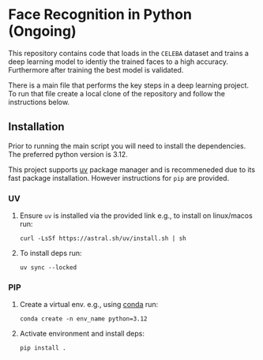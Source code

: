 # Face Recognition in Python (Ongoing)
This repository contains code that loads in the `CELEBA` dataset and trains a deep learning model to identiy the trained faces to a high accuracy. Furthermore after training the best model is validated. 

There is a main file that performs the key steps in a deep learning project. To run that file create a local clone of the repository and follow the instructions below.

## Installation
Prior to running the main script you will need to install the dependencies. The preferred python version is 3.12.

This project supports [uv](https://docs.astral.sh/uv/getting-started/installation/) package manager and is recommeneded due to its fast package installation. However instructions for `pip` are provided.

### UV
1. Ensure `uv` is installed via the provided link
   e.g., to install on linux/macos run:
   ```
   curl -LsSf https://astral.sh/uv/install.sh | sh
   ```
2. To install deps run:
   ```
   uv sync --locked
   ```

### PIP
1. Create a virtual env. 
   e.g., using [conda](https://docs.conda.io/en/latest/) run:
   ```
   conda create -n env_name python=3.12
   ```
2. Activate environment and install deps:
   ```
   pip install .
   ```


